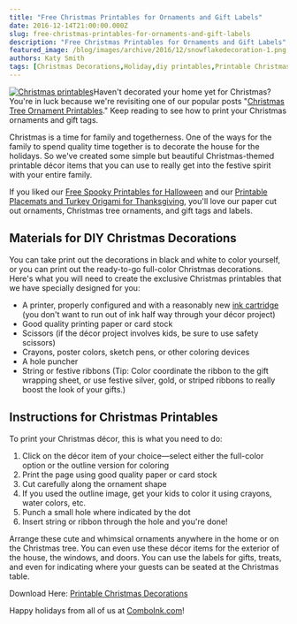 ```yaml
---
title: "Free Christmas Printables for Ornaments and Gift Labels"
date: 2016-12-14T21:00:00.000Z
slug: free-christmas-printables-for-ornaments-and-gift-labels
description: "Free Christmas Printables for Ornaments and Gift Labels"
featured_image: /blog/images/archive/2016/12/snowflakedecoration-1.png
authors: Katy Smith
tags: [Christmas Decorations,Holiday,diy printables,Printable Christmas Decorations,diy printer projects]
---
```


  
[![Christmas printables](/blog/images/snowflakedecoration.png "Snowflake decoration")](/blog/images/snowflakedecoration.png)Haven't decorated your home yet for Christmas? You're in luck because we're revisiting one of our popular posts "[Christmas Tree Ornament Printables](http://blog.comboink.local/christmas-decoration-printables-from-comboink-com/)." Keep reading to see how to print your Christmas ornaments and gift tags.

Christmas is a time for family and togetherness. One of the ways for the family to spend quality time together is to decorate the house for the holidays. So we've created some simple but beautiful Christmas-themed printable décor items that you can use to really get into the festive spirit with your entire family.  
  
If you liked our [Free Spooky Printables for Halloween](http://blog.comboink.local/this-halloween-you-can-really-get-into/) and our [Printable Placemats and Turkey Origami for Thanksgiving](http://blog.comboink.local/thanksgiving-themed-printable-placemats-and-origami/), you'll love our paper cut out ornaments, Christmas tree ornaments, and gift tags and labels.

## Materials for DIY Christmas Decorations

You can take print out the decorations in black and white to color yourself, or you can print out the ready-to-go full-color Christmas decorations. Here's what you will need to create the exclusive Christmas printables that we have specially designed for you:

* A printer, properly configured and with a reasonably new [ink cartridge](https://www.comboink.com/) (you don't want to run out of ink half way through your décor project)
* Good quality printing paper or card stock
* Scissors (if the décor project involves kids, be sure to use safety scissors)
* Crayons, poster colors, sketch pens, or other coloring devices
* A hole puncher
* String or festive ribbons (Tip: Color coordinate the ribbon to the gift wrapping sheet, or use festive silver, gold, or striped ribbons to really boost the look of your gifts.)

## Instructions for Christmas Printables

To print your Christmas décor, this is what you need to do:

1. Click on the décor item of your choice—select either the full-color option or the outline version for coloring
2. Print the page using good quality paper or card stock
3. Cut carefully along the ornament shape
4. If you used the outline image, get your kids to color it using crayons, water colors, etc.
5. Punch a small hole where indicated by the dot
6. Insert string or ribbon through the hole and you're done!

Arrange these cute and whimsical ornaments anywhere in the home or on the Christmas tree. You can even use these décor items for the exterior of the house, the windows, and doors. You can use the labels for gifts, treats, and even for indicating where your guests can be seated at the Christmas table.

Download Here: [Printable Christmas Decorations](http://blog.comboink.local/wp-content/themes/comboink/files/xmas-printable-ornament.pdf)

Happy holidays from all of us at [ComboInk.com](https://www.comboink.com/)!